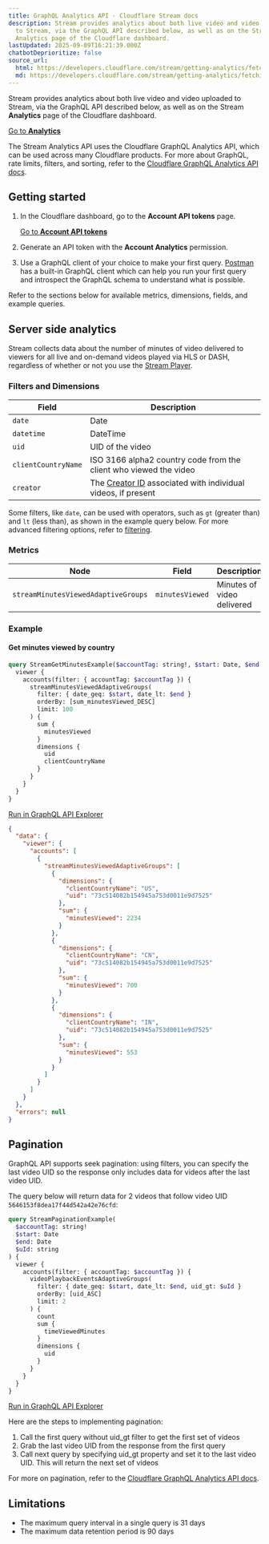 ```yaml
---
title: GraphQL Analytics API · Cloudflare Stream docs
description: Stream provides analytics about both live video and video uploaded
  to Stream, via the GraphQL API described below, as well as on the Stream
  Analytics page of the Cloudflare dashboard.
lastUpdated: 2025-09-09T16:21:39.000Z
chatbotDeprioritize: false
source_url:
  html: https://developers.cloudflare.com/stream/getting-analytics/fetching-bulk-analytics/
  md: https://developers.cloudflare.com/stream/getting-analytics/fetching-bulk-analytics/index.md
---
```


Stream provides analytics about both live video and video uploaded to Stream, via the GraphQL API described below, as well as on the Stream **Analytics** page of the Cloudflare dashboard.

[Go to **Analytics**](https://dash.cloudflare.com/?to=/:account/stream/analytics)

The Stream Analytics API uses the Cloudflare GraphQL Analytics API, which can be used across many Cloudflare products. For more about GraphQL, rate limits, filters, and sorting, refer to the [Cloudflare GraphQL Analytics API docs](https://developers.cloudflare.com/analytics/graphql-api).

## Getting started

1. In the Cloudflare dashboard, go to the **Account API tokens** page.

   [Go to **Account API tokens**](https://dash.cloudflare.com/?to=/:account/api-tokens)

2. Generate an API token with the **Account Analytics** permission.

3. Use a GraphQL client of your choice to make your first query. [Postman](https://www.postman.com/) has a built-in GraphQL client which can help you run your first query and introspect the GraphQL schema to understand what is possible.

Refer to the sections below for available metrics, dimensions, fields, and example queries.

## Server side analytics

Stream collects data about the number of minutes of video delivered to viewers for all live and on-demand videos played via HLS or DASH, regardless of whether or not you use the [Stream Player](https://developers.cloudflare.com/stream/viewing-videos/using-the-stream-player/).

### Filters and Dimensions

| Field | Description |
| - | - |
| `date` | Date |
| `datetime` | DateTime |
| `uid` | UID of the video |
| `clientCountryName` | ISO 3166 alpha2 country code from the client who viewed the video |
| `creator` | The [Creator ID](https://developers.cloudflare.com/stream/manage-video-library/creator-id/) associated with individual videos, if present |

Some filters, like `date`, can be used with operators, such as `gt` (greater than) and `lt` (less than), as shown in the example query below. For more advanced filtering options, refer to [filtering](https://developers.cloudflare.com/analytics/graphql-api/features/filtering/).

### Metrics

| Node | Field | Description |
| - | - | - |
| `streamMinutesViewedAdaptiveGroups` | `minutesViewed` | Minutes of video delivered |

### Example

#### Get minutes viewed by country

```graphql
query StreamGetMinutesExample($accountTag: string!, $start: Date, $end: Date) {
  viewer {
    accounts(filter: { accountTag: $accountTag }) {
      streamMinutesViewedAdaptiveGroups(
        filter: { date_geq: $start, date_lt: $end }
        orderBy: [sum_minutesViewed_DESC]
        limit: 100
      ) {
        sum {
          minutesViewed
        }
        dimensions {
          uid
          clientCountryName
        }
      }
    }
  }
}
```

[Run in GraphQL API Explorer](https://graphql.cloudflare.com/explorer?query=I4VwpgTgngBAygFwmAhgWwOJgQWQJYB2ICYAzgKIAe6ADgDZgAUAJCgMZsD2IBCAKigDmALhikkhQQEIANDGbiUEBKIAiKEnOZgCAEzUawAShgBvAFAwYANzxgA7pDOWrMdlx4JSjAGZ46JBCipm4c3LwCIvLu4fxCMAC+JhauruLI6PhEJKQAanaOugCCuig0CHjWYBgQ3DTeLqlWfgGQwTClJAD6gmDAogoISghynWBdAQM6uomNTZwQupAAQlCiANqkIGhdaITEZPkOYLpdquRwAMIAunOpdHh7KjAAjAAMb3cwyV9WW2jOJpNPbZQ4FE6-WZAqy6R46Uh4TgEUiA6FWEB4XSQqxsB46BCXWLQABy6DAkISX0pqWpswSQA\&variables=N4IghgxhD2CuB2AXAKmA5iAXCAggYTwHkBVAOWQH0BJAERABoQBnRMAJ0SxACYAGbgKwBaAIy8h-BiACm8ACZc+g0eN4BmEAF8gA)

```json
{
  "data": {
    "viewer": {
      "accounts": [
        {
          "streamMinutesViewedAdaptiveGroups": [
            {
              "dimensions": {
                "clientCountryName": "US",
                "uid": "73c514082b154945a753d0011e9d7525"
              },
              "sum": {
                "minutesViewed": 2234
              }
            },
            {
              "dimensions": {
                "clientCountryName": "CN",
                "uid": "73c514082b154945a753d0011e9d7525"
              },
              "sum": {
                "minutesViewed": 700
              }
            },
            {
              "dimensions": {
                "clientCountryName": "IN",
                "uid": "73c514082b154945a753d0011e9d7525"
              },
              "sum": {
                "minutesViewed": 553
              }
            }
          ]
        }
      ]
    }
  },
  "errors": null
}
```

## Pagination

GraphQL API supports seek pagination: using filters, you can specify the last video UID so the response only includes data for videos after the last video UID.

The query below will return data for 2 videos that follow video UID `5646153f8dea17f44d542a42e76cfd`:

```graphql
query StreamPaginationExample(
  $accountTag: string!
  $start: Date
  $end: Date
  $uId: string
) {
  viewer {
    accounts(filter: { accountTag: $accountTag }) {
      videoPlaybackEventsAdaptiveGroups(
        filter: { date_geq: $start, date_lt: $end, uid_gt: $uId }
        orderBy: [uid_ASC]
        limit: 2
      ) {
        count
        sum {
          timeViewedMinutes
        }
        dimensions {
          uid
        }
      }
    }
  }
}
```

[Run in GraphQL API Explorer](https://graphql.cloudflare.com/explorer?query=I4VwpgTgngBAygFwmAhgWwAooOYEsB2KCuA9vgKIAe6ADgDZgAUAUDDACQoDGXJI+CACo4AXDADOSAtgCErDpJQQEYgCJEw89mHwATNRq0gAkvolT82ZgEoYAb3kA3XGADuke-Lbde-BOMYAM1w6BEgxOxgfPgFhbDFOHhihHBgAX1sHNmyYZ10wEgw6FCgAI24Aa3JHHX8AQV0UGmIagHEIPhoArxyYYNDw+xhGsIB9bDBgBMVlABphjVHQhJ1deZBcXXGVDhNddJ6ckgh8iAAhKDEAbQ2turgAYQBdQ+y6XDRcHYAmV8zXti+AQAiQgNCeXq9YhoMAANRc7l0AFkCCAwuIQWkQboPjpxKR8OIIZDsrdMa8sTlKQc0kA\&variables=N4IghgxhD2CuB2AXAKmA5iAXCAggYTwHkBVAOWQH0BJAERABoQBnRMAJ0SxACYAGbgKwBaAIy8h-BiACm8ACZc+g0eN4BmKbCoLsAgGwAWPSIFqAZgA450sCIDsZgwbkCD3MG+l29EMwoC+QA)

Here are the steps to implementing pagination:

1. Call the first query without uid\_gt filter to get the first set of videos
2. Grab the last video UID from the response from the first query
3. Call next query by specifying uid\_gt property and set it to the last video UID. This will return the next set of videos

For more on pagination, refer to the [Cloudflare GraphQL Analytics API docs](https://developers.cloudflare.com/analytics/graphql-api/features/pagination/).

## Limitations

* The maximum query interval in a single query is 31 days
* The maximum data retention period is 90 days
